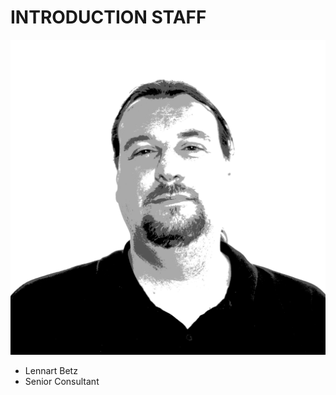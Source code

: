 <!SLIDE noprint smbullets staff>

# INTRODUCTION STAFF
![LB](../../_images/netways/staff/LB.jpg)

* Lennart Betz
 * Senior Consultant
